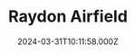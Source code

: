 ---
date: 2024-03-31T10:11:58.000Z
title: Raydon Airfield
latitude: 52.019026
longitude: 1.010771
category: checkin
---